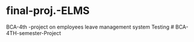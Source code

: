 # final-proj.-ELMS
 BCA-4th -project on employees leave management system 
 Testing
#   B C A - 4 T H - s e m e s t e r - P r o j e c t  
 